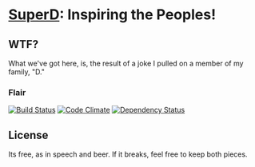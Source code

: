 # [SuperD](http://superd.herokuapp.com): Inspiring the Peoples!

## WTF?

What we've got here, is, the result of a joke I pulled on a member of my family, "D."

### Flair

[![Build Status](https://img.shields.io/travis/stevenharman/superd.svg)](https://travis-ci.org/stevenharman/superd)
[![Code Climate](http://img.shields.io/codeclimate/github/stevenharman/superd.svg)](https://codeclimate.com/github/stevenharman/superd)
[![Dependency Status](https://img.shields.io/gemnasium/stevenharman/superd.svg)](https://gemnasium.com/stevenharman/superd)

## License

Its free, as in speech and beer. If it breaks, feel free to keep both pieces.
